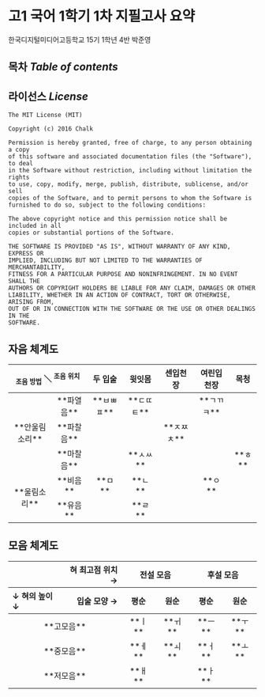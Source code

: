 # 고1 국어 1학기 1차 지필고사 요약
한국디지털미디어고등학교 15기 1학년 4반 박준영

## 목차 _Table of contents_


## 라이선스 _License_
```
The MIT License (MIT)

Copyright (c) 2016 Chalk

Permission is hereby granted, free of charge, to any person obtaining a copy
of this software and associated documentation files (the "Software"), to deal
in the Software without restriction, including without limitation the rights
to use, copy, modify, merge, publish, distribute, sublicense, and/or sell
copies of the Software, and to permit persons to whom the Software is
furnished to do so, subject to the following conditions:

The above copyright notice and this permission notice shall be included in all
copies or substantial portions of the Software.

THE SOFTWARE IS PROVIDED "AS IS", WITHOUT WARRANTY OF ANY KIND, EXPRESS OR
IMPLIED, INCLUDING BUT NOT LIMITED TO THE WARRANTIES OF MERCHANTABILITY,
FITNESS FOR A PARTICULAR PURPOSE AND NONINFRINGEMENT. IN NO EVENT SHALL THE
AUTHORS OR COPYRIGHT HOLDERS BE LIABLE FOR ANY CLAIM, DAMAGES OR OTHER
LIABILITY, WHETHER IN AN ACTION OF CONTRACT, TORT OR OTHERWISE, ARISING FROM,
OUT OF OR IN CONNECTION WITH THE SOFTWARE OR THE USE OR OTHER DEALINGS IN THE
SOFTWARE.
```

## 자음 체계도
<table>
    <thead>
        <tr>
            <th style="text-align: center" colspan="2">
                <sub>조음 방법</sub> ＼ <sup>조음 위치</sup>
            </th>
            <th align="center">두 입술</th>
            <th align="center">윗잇몸</th>
            <th align="center">센입천장</th>
            <th align="center">여린입천장</th>
            <th align="center">목청</th>
        </tr>
    </thead>
    <tbody>
        <tr>
            <td align="center" rowspan="3">**안울림소리**</td>
            <td align="center">**파열음**</td>
            <td align="center">**ㅂㅃㅍ**</td>
            <td align="center">**ㄷㄸㅌ**</td>
            <td align="center"></td>
            <td align="center">**ㄱㄲㅋ**</td>
            <td align="center"></td>
        </tr>
        <tr>
            <td align="center">**파찰음**</td>
            <td align="center"></td>
            <td align="center"></td>
            <td align="center">**ㅈㅉㅊ**</td>
            <td align="center"></td>
            <td align="center"></td>
        </tr>
        <tr>
            <td align="center">**마찰음**</td>
            <td align="center"></td>
            <td align="center">**ㅅㅆ**</td>
            <td align="center"></td>
            <td align="center"></td>
            <td align="center">**ㅎ**</td>
        </tr>
        <tr>
            <td align="center" rowspan="2">**울림소리**</td>
            <td align="center">**비음**</td>
            <td align="center">**ㅁ**</td>
            <td align="center">**ㄴ**</td>
            <td align="center"></td>
            <td align="center">**ㅇ**</td>
            <td align="center"></td>
        </tr>
        <tr>
            <td align="center">**유음**</td>
            <td align="center"></td>
            <td align="center">**ㄹ**</td>
            <td align="center"></td>
            <td align="center"></td>
            <td align="center"></td>
        </tr>
    </tbody>
</table>

## 모음 체계도
<table>
    <thead>
        <tr>
            <th align="center"></th>
            <th style="text-align: right;">혀 최고점 위치 →</th>
            <th align="center" colspan="2">전설 모음</th>
            <th align="center" colspan="2">후설 모음</th>
        </tr>
        <tr>
            <th style="text-align: left;">↓ 혀의 높이 ↓</th>
            <th style="text-align: right;">입술 모양 →</th>
            <th align="center">평순</th>
            <th align="center">원순</th>
            <th align="center">평순</th>
            <th align="center">원순</th>
        </tr>
    </thead>
    <tbody>
        <tr>
            <td align="center" colspan="2">**고모음**</td>
            <td align="center">**ㅣ**</td>
            <td align="center">**ㅟ**</td>
            <td align="center">**ㅡ**</td>
            <td align="center">**ㅜ**</td>
        </tr>
        <tr>
            <td align="center" colspan="2">**중모음**</td>
            <td align="center">**ㅔ**</td>
            <td align="center">**ㅚ**</td>
            <td align="center">**ㅓ**</td>
            <td align="center">**ㅗ**</td>
        </tr>
        <tr>
            <td align="center" colspan="2">**저모음**</td>
            <td align="center">**ㅐ**</td>
            <td align="center"></td>
            <td align="center">**ㅏ**</td>
            <td align="center"></td>
        </tr>
    </tbody>
</table>
